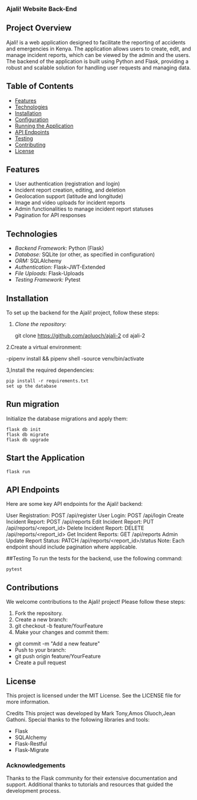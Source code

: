 ### Ajali! Website Back-End

## Project Overview

Ajali! is a web application designed to facilitate the reporting of accidents and emergencies in Kenya. The application allows users to create, edit, and manage incident reports, which can be viewed by the admin and the users. The backend of the application is built using Python and Flask, providing a robust and scalable solution for handling user requests and managing data.



## Table of Contents

- [Features](#features)
- [Technologies](#technologies)
- [Installation](#installation)
- [Configuration](#configuration)
- [Running the Application](#running-the-application)
- [API Endpoints](#api-endpoints)
- [Testing](#testing)
- [Contributing](#contributing)
- [License](#license)

## Features

- User authentication (registration and login)
- Incident report creation, editing, and deletion
- Geolocation support (latitude and longitude)
- Image and video uploads for incident reports
- Admin functionalities to manage incident report statuses
- Pagination for API responses


## Technologies

- *Backend Framework:* Python (Flask)
- *Database:* SQLite (or other, as specified in configuration)
- *ORM:* SQLAlchemy
- *Authentication:* Flask-JWT-Extended
- *File Uploads:* Flask-Uploads
- *Testing Framework:* Pytest


## Installation

To set up the backend for the Ajali! project, follow these steps:

1. *Clone the repository:*

   git clone https://github.com/aoluoch/ajali-2
   cd ajali-2

2.Create a virtual environment:

   -pipenv install &&  pipenv shell
   -source venv/bin/activate 

3,Install the required dependencies:
 
    pip install -r requirements.txt
    set up the database

##  Run migration
Initialize the database migrations and apply them:

    flask db init
    flask db migrate
    flask db upgrade

## Start the Application

    flask run

## API Endpoints
Here are some key API endpoints for the Ajali! backend:

User Registration: POST /api/register
User Login: POST /api/login
Create Incident Report: POST /api/reports
Edit Incident Report: PUT /api/reports/<report_id>
Delete Incident Report: DELETE /api/reports/<report_id>
Get Incident Reports: GET /api/reports
Admin Update Report Status: PATCH /api/reports/<report_id>/status
Note: Each endpoint should include pagination where applicable.

##Testing 
To run the tests for the backend, use the following command:

    pytest

## Contributions
We welcome contributions to the Ajali! project! Please follow these steps:
1. Fork the repository.
2. Create a new branch:
3. git checkout -b feature/YourFeature
4. Make your changes and commit them:
 - git commit -m "Add a new feature"
 - Push to your branch:
 - git push origin feature/YourFeature
 - Create a pull request

## License
 This project is licensed under the MIT License. See the LICENSE file for more information.

Credits
This project was developed by Mark Tony,Amos Oluoch,Jean Gathoni. Special thanks to the following libraries and tools:

- Flask
- SQLAlchemy
- Flask-Restful
- Flask-Migrate

### Acknowledgements
Thanks to the Flask community for their extensive documentation and support.
Additional thanks to tutorials and resources that guided the development process.


 